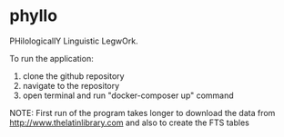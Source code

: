 # phyllo
PHilologicallY Linguistic LegwOrk. 

To run the application:
1) clone the github repository
2) navigate to the repository
3) open terminal and run "docker-composer up" command

NOTE: First run of the program takes longer to download the data from http://www.thelatinlibrary.com and also to create the FTS tables

